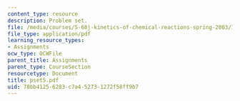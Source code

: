 ```yaml
---
content_type: resource
description: Problem set.
file: /media/courses/5-68j-kinetics-of-chemical-reactions-spring-2003/78bb41256283c7a452731272f58ff9b7_pset5.pdf
file_type: application/pdf
learning_resource_types:
- Assignments
ocw_type: OCWFile
parent_title: Assignments
parent_type: CourseSection
resourcetype: Document
title: pset5.pdf
uid: 78bb4125-6283-c7a4-5273-1272f58ff9b7
---
```

